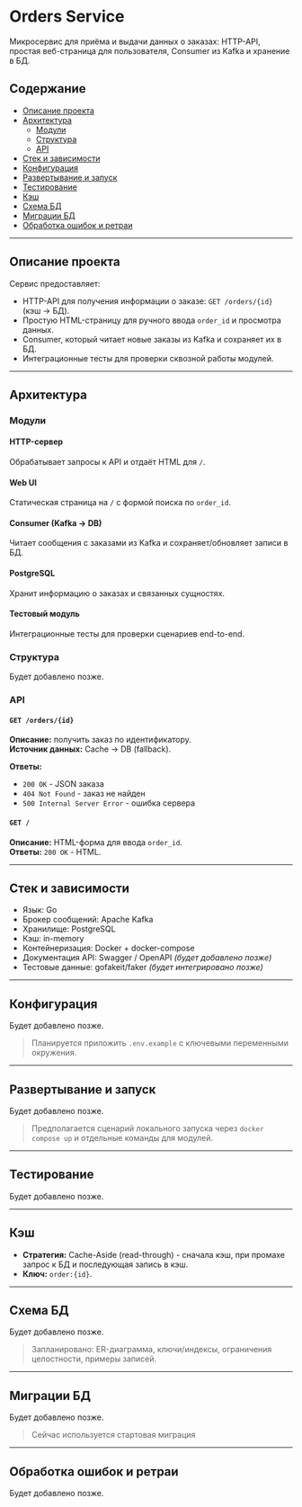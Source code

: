 # Orders Service

Микросервис для приёма и выдачи данных о заказах: HTTP-API, простая веб-страница для пользователя, Consumer из Kafka и хранение в БД.

## Содержание
- [Описание проекта](#описание-проекта)
- [Архитектура](#архитектура)
  - [Модули](#модули)
  - [Структура](#структура)
  - [API](#api)
- [Стек и зависимости](#стек-и-зависимости)
- [Конфигурация](#конфигурация)
- [Развертывание и запуск](#развертывание-и-запуск)
- [Тестирование](#тестирование)
- [Кэш](#кэш)
- [Схема БД](#схема-бд)
- [Миграции БД](#миграции-бд)
- [Обработка ошибок и ретраи](#обработка-ошибок-и-ретраи)

---

## Описание проекта

Сервис предоставляет:
- HTTP-API для получения информации о заказе: `GET /orders/{id}` (кэш -> БД).
- Простую HTML-страницу для ручного ввода `order_id` и просмотра данных.
- Consumer, который читает новые заказы из Kafka и сохраняет их в БД.
- Интеграционные тесты для проверки сквозной работы модулей.

---

## Архитектура

### Модули

#### HTTP-сервер
Обрабатывает запросы к API и отдаёт HTML для `/`.

#### Web UI
Статическая страница на `/` с формой поиска по `order_id`.

#### Consumer (Kafka -> DB)
Читает сообщения с заказами из Kafka и сохраняет/обновляет записи в БД.

#### PostgreSQL
Хранит информацию о заказах и связанных сущностях.

#### Тестовый модуль
Интеграционные тесты для проверки сценариев end-to-end.

### Структура
Будет добавлено позже.

### API

#### `GET /orders/{id}`
**Описание:** получить заказ по идентификатору.  
**Источник данных:** Cache -> DB (fallback).

**Ответы:**
- `200 OK` - JSON заказа
- `404 Not Found` - заказ не найден
- `500 Internal Server Error` - ошибка сервера

#### `GET /`
**Описание:** HTML-форма для ввода `order_id`.  
**Ответы:** `200 OK` - HTML.

---

## Стек и зависимости
- Язык: Go
- Брокер сообщений: Apache Kafka
- Хранилище: PostgreSQL
- Кэш: in-memory
- Контейнеризация: Docker + docker-compose
- Документация API: Swagger / OpenAPI *(будет добавлено позже)*
- Тестовые данные: gofakeit/faker *(будет интегрировано позже)*

---

## Конфигурация
Будет добавлено позже.

> Планируется приложить `.env.example` с ключевыми переменными окружения.

---

## Развертывание и запуск
Будет добавлено позже.

> Предполагается сценарий локального запуска через `docker compose up` и отдельные команды для модулей.

---

## Тестирование
Будет добавлено позже.

---

## Кэш
- **Стратегия:** Cache-Aside (read-through) - сначала кэш, при промахе запрос к БД и последующая запись в кэш.  
- **Ключ:** `order:{id}`.

---

## Схема БД
Будет добавлено позже.

> Запланировано: ER-диаграмма, ключи/индексы, ограничения целостности, примеры записей.

---

## Миграции БД
Будет добавлено позже.

> Сейчас используется стартовая миграция
---

## Обработка ошибок и ретраи
Будет добавлено позже.